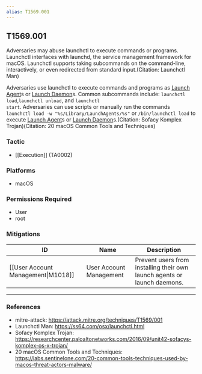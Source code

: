 ```yaml
---
alias: T1569.001
---
```


## T1569.001

Adversaries may abuse launchctl to execute commands or programs. Launchctl interfaces with launchd, the service management framework for macOS. Launchctl supports taking subcommands on the command-line, interactively, or even redirected from standard input.(Citation: Launchctl Man)

Adversaries use launchctl to execute commands and programs as [Launch Agent](https://attack.mitre.org/techniques/T1543/001)s or [Launch Daemon](https://attack.mitre.org/techniques/T1543/004)s. Common subcommands include: <code>launchctl load</code>,<code>launchctl unload</code>, and <code>launchctl start</code>. Adversaries can use scripts or manually run the commands <code>launchctl load -w "%s/Library/LaunchAgents/%s"</code> or <code>/bin/launchctl load</code> to execute [Launch Agent](https://attack.mitre.org/techniques/T1543/001)s or [Launch Daemon](https://attack.mitre.org/techniques/T1543/004)s.(Citation: Sofacy Komplex Trojan)(Citation: 20 macOS Common Tools and Techniques)



### Tactic
- [[Execution]] (TA0002)

### Platforms
- macOS

### Permissions Required
- User
- root

### Mitigations

| ID | Name | Description |
| --- | --- | --- |
| [[User Account Management\|M1018]] | User Account Management | Prevent users from installing their own launch agents or launch daemons. |


---
### References

- mitre-attack: https://attack.mitre.org/techniques/T1569/001
- Launchctl Man: https://ss64.com/osx/launchctl.html
- Sofacy Komplex Trojan: https://researchcenter.paloaltonetworks.com/2016/09/unit42-sofacys-komplex-os-x-trojan/
- 20 macOS Common Tools and Techniques: https://labs.sentinelone.com/20-common-tools-techniques-used-by-macos-threat-actors-malware/
